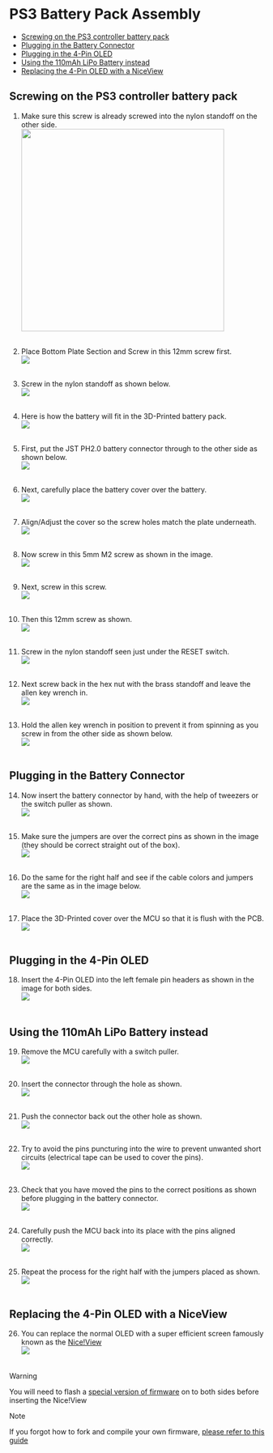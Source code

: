 # PS3 Battery Pack Assembly  

 - [Screwing on the PS3 controller battery pack](#screwing-on-the-ps3-controller-battery-pack)
 - [Plugging in the Battery Connector](#plugging-in-the-battery-connector)
 - [Plugging in the 4-Pin OLED](#plugging-in-the-4-pin-oled)
 - [Using the 110mAh LiPo Battery instead](#using-the-110mAh-lipo-battery-instead)
 - [Replacing the 4-Pin OLED with a NiceView](#replacing-the-4-pin-oled-with-a-niceview)

## Screwing on the PS3 controller battery pack  

1. Make sure this screw is already screwed into the nylon standoff on the other side.  
<img src="images/1.jpg" width="400"><br/><br/>

2. Place Bottom Plate Section and Screw in this 12mm screw first.  
<img src="images/2.jpg"><br/><br/>

3. Screw in the nylon standoff as shown below.  
<img src="images/3.jpg"><br/><br/>

4. Here is how the battery will fit in the 3D-Printed battery pack.  
<img src="images/4.jpg"><br/><br/>

5. First, put the JST PH2.0 battery connector through to the other side as shown below.  
<img src="images/5.jpg"><br/><br/>

6. Next, carefully place the battery cover over the battery.  
<img src="images/6.jpg"><br/><br/>

7. Align/Adjust the cover so the screw holes match the plate underneath.  
<img src="images/7.jpg"><br/><br/>

8. Now screw in this 5mm M2 screw as shown in the image.  
<img src="images/8.jpg"><br/><br/>

9. Next, screw in this screw.  
<img src="images/9.jpg"><br/><br/>

10. Then this 12mm screw as shown.  
<img src="images/10.jpg"><br/><br/>

11. Screw in the nylon standoff seen just under the RESET switch.  
<img src="images/11.jpg"><br/><br/>

12. Next screw back in the hex nut with the brass standoff and leave the allen key wrench in.  
<img src="images/12.jpg"><br/><br/>

13. Hold the allen key wrench in position to prevent it from spinning as you screw in from the other side as shown below.  
<img src="images/13.jpg"><br/><br/>


## Plugging in the Battery Connector  

14. Now insert the battery connector by hand, with the help of tweezers or the switch puller as shown.  
<img src="images/14.jpg"><br/><br/>

15. Make sure the jumpers are over the correct pins as shown in the image (they should be correct straight out of the box).  
<img src="images/15.jpg"><br/><br/>

16. Do the same for the right half and see if the cable colors and jumpers are the same as in the image below.  
<img src="images/16.jpg"><br/><br/>

17. Place the 3D-Printed cover over the MCU so that it is flush with the PCB.  
<img src="images/17.jpg"><br/><br/>


## Plugging in the 4-Pin OLED  

18. Insert the 4-Pin OLED into the left female pin headers as shown in the image for both sides.  
<img src="images/18.jpg"><br/><br/>


## Using the 110mAh LiPo Battery instead  

19. Remove the MCU carefully with a switch puller.  
<img src="images/19.jpg"><br/><br/>

20. Insert the connector through the hole as shown.  
<img src="images/20.jpg"><br/><br/>

21. Push the connector back out the other hole as shown.  
<img src="images/21.jpg"><br/><br/>

22. Try to avoid the pins puncturing into the wire to prevent unwanted short circuits (electrical tape can be used to cover the pins).  
<img src="images/22.jpg"><br/><br/>

23. Check that you have moved the pins to the correct positions as shown before plugging in the battery connector.  
<img src="images/24.jpg"><br/><br/>

24. Carefully push the MCU back into its place with the pins aligned correctly.  
<img src="images/24.jpg"><br/><br/>

25. Repeat the process for the right half with the jumpers placed as shown.  
<img src="images/25.jpg"><br/><br/>


## Replacing the 4-Pin OLED with a NiceView

26. You can replace the normal OLED with a super efficient screen famously known as the [Nice!View](https://nicekeyboards.com/nice-view/)  
<img src="images/NiceView.jpg"><br/><br/>

> [!Warning]
> You will need to flash a [special version of firmware](https://github.com/Timception/zmk-config-drift-nice_view-editor) on to both sides before inserting the Nice!View

> [!Note]
> If you forgot how to fork and compile your own firmware, [please refer to this guide](https://github.com/Timception/zmk-config-drift-v3-editor/tree/main/How%20to%20Change%20your%20Keymap)
